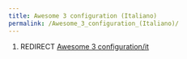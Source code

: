 ```yaml
---
title: Awesome 3 configuration (Italiano)
permalink: /Awesome_3_configuration_(Italiano)/
---
```


1.  REDIRECT [Awesome 3 configuration/it](/Awesome_3_configuration/it "wikilink")
